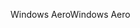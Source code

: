 <span data-ttu-id="ccded-101">Windows Aero</span><span class="sxs-lookup"><span data-stu-id="ccded-101">Windows Aero</span></span>